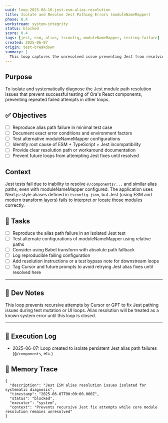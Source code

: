 ```yaml
---
uuid: loop-2025-08-16-jest-esm-alias-resolution
title: Isolate and Resolve Jest Pathing Errors (moduleNameMapper)
phase: 8.4
workstream: system-integrity
status: blocked
score: 0.4
tags: [jest, esm, alias, tsconfig, moduleNameMapper, testing-failure]
created: 2025-06-07
origin: test-breakdown
summary: |
  This loop captures the unresolved issue preventing Jest from resolving aliased module paths (e.g., @/components/ui) in the Ora project. It isolates this ESM + Jest + TypeScript resolution problem from the main execution loops so Cursor can skip wasted attempts and future developers can diagnose the issue in isolation.
---
```


## Purpose

To isolate and systematically diagnose the Jest module path resolution issues that prevent successful testing of Ora's React components, preventing repeated failed attempts in other loops.

## ✅ Objectives

- [ ] Reproduce alias path failure in minimal test case
- [ ] Document exact error conditions and environment factors
- [ ] Test alternative moduleNameMapper configurations
- [ ] Identify root cause of ESM + TypeScript + Jest incompatibility
- [ ] Provide clear resolution path or workaround documentation
- [ ] Prevent future loops from attempting Jest fixes until resolved

## Context

Jest tests fail due to inability to resolve `@/components/...` and similar alias paths, even with moduleNameMapper configured. The application uses Next.js-style aliases defined in `tsconfig.json`, but Jest (using ESM and modern transform layers) fails to interpret or locate those modules correctly.

## 🔧 Tasks

- [ ] Reproduce the alias path failure in an isolated Jest test
- [ ] Test alternate configurations of moduleNameMapper using relative paths
- [ ] Consider using Babel transform with absolute path fallback
- [ ] Log reproducible failing configuration
- [ ] Add resolution instructions or a test bypass note for downstream loops
- [ ] Tag Cursor and future prompts to avoid retrying Jest alias fixes until resolved here

---

## 🔁 Dev Notes

This loop prevents recursive attempts by Cursor or GPT to fix Jest pathing issues during test mutation or UI loops. Alias resolution will be treated as a known system error until this loop is closed.

---

## 🧾 Execution Log

- 2025-06-07: Loop created to isolate persistent Jest alias path failures (`@/components`, etc.)

## 🧠 Memory Trace

```json:memory
{
  "description": "Jest ESM alias resolution issues isolated for systematic diagnosis",
  "timestamp": "2025-06-07T00:00:00.000Z",
  "status": "blocked",
  "executor": "system",
  "context": "Prevents recursive Jest fix attempts while core module resolution remains unresolved"
}
```
